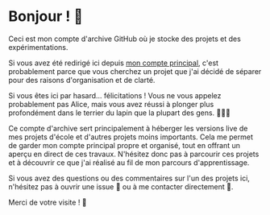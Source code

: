 # Bonjour ! 👋

Ceci est mon compte d'archive GitHub où je stocke des projets et des expérimentations. 

Si vous avez été redirigé ici depuis [mon compte principal](https://github.com/emilehiot), c'est probablement parce que vous cherchez un projet que j'ai décidé de séparer pour des raisons d'organisation et de clarté.

Si vous êtes ici par hasard... félicitations ! Vous ne vous appelez probablement pas Alice, mais vous avez réussi à plonger plus profondément dans le terrier du lapin que la plupart des gens. 🎩🐱🍄

Ce compte d'archive sert principalement à héberger les versions live de mes projets d'école et d'autres projets moins importants. Cela me permet de garder mon compte principal propre et organisé, tout en offrant un aperçu en direct de ces travaux. N'hésitez donc pas à parcourir ces projets et à découvrir ce que j'ai réalisé au fil de mon parcours d'apprentissage.

Si vous avez des questions ou des commentaires sur l'un des projets ici, n'hésitez pas à ouvrir une issue 📝 ou à me contacter directement 📧.

Merci de votre visite ! 🙏
